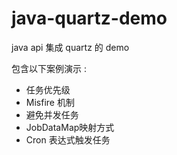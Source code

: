 # java-quartz-demo
java api 集成 quartz 的 demo

包含以下案例演示 :
- 任务优先级
- Misfire 机制
- 避免并发任务
- JobDataMap映射方式
- Cron 表达式触发任务 


